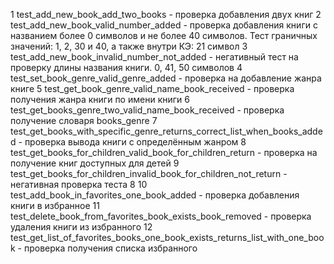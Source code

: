 1  test_add_new_book_add_two_books - проверка добавления двух книг
2 test_add_new_book_valid_number_added - проверка добавления книги с названием более 0 символов и не более 40 символов. Тест граничных значений: 1, 2, 30 и 40, а также внутри КЭ: 21 символ
3 test_add_new_book_invalid_number_not_added - негативный тест на проверку длины названия книги. 0, 41, 50 символов
4 test_set_book_genre_valid_genre_added - проверка на добавление жанра книге
5 test_get_book_genre_valid_name_book_received - проверка получения жанра книги по имени книги
6 test_get_books_genre_two_valid_name_book_received - проверка получение словаря books_genre
7 test_get_books_with_specific_genre_returns_correct_list_when_books_added - проверка вывода книги с определённым жанром
8 test_get_books_for_children_valid_book_for_children_return - проверка на получение книг доступных для детей
9 test_get_books_for_children_invalid_book_for_children_not_return - негативная проверка теста 8
10 test_add_book_in_favorites_one_book_added - проверка добавления книги в избранное
11 test_delete_book_from_favorites_book_exists_book_removed - проверка удаления книги из избранного
12 test_get_list_of_favorites_books_one_book_exists_returns_list_with_one_book - проверка получения списка избранного
